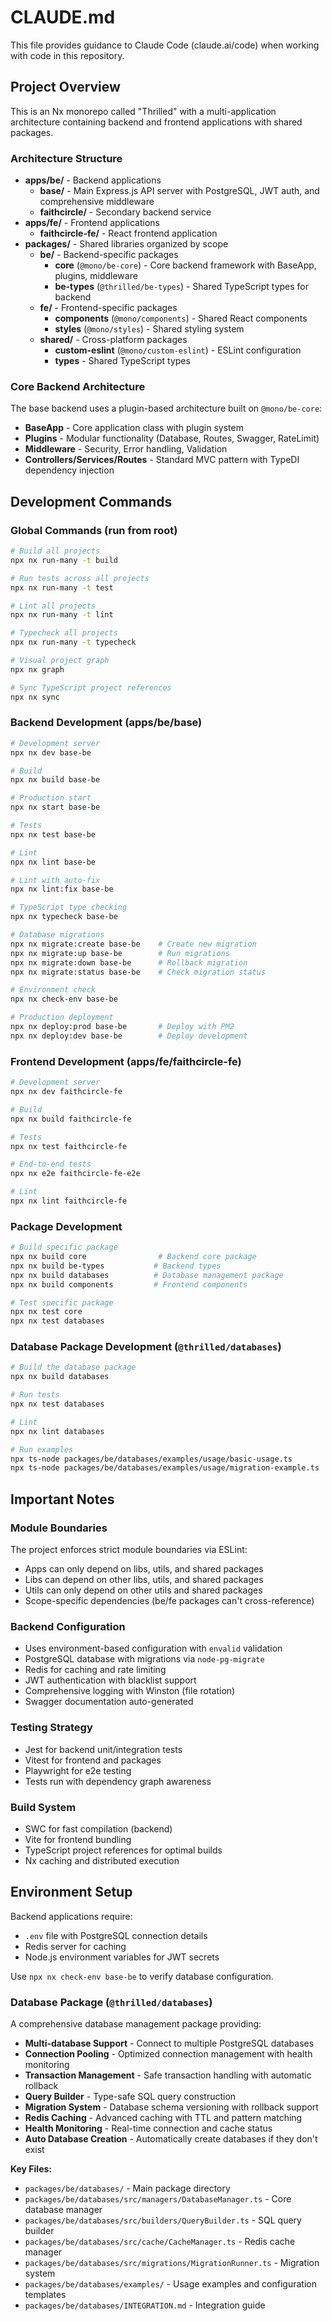 # CLAUDE.md

This file provides guidance to Claude Code (claude.ai/code) when working with code in this repository.

## Project Overview

This is an Nx monorepo called "Thrilled" with a multi-application architecture containing backend and frontend applications with shared packages.

### Architecture Structure

- **apps/be/** - Backend applications
  - **base/** - Main Express.js API server with PostgreSQL, JWT auth, and comprehensive middleware
  - **faithcircle/** - Secondary backend service
- **apps/fe/** - Frontend applications
  - **faithcircle-fe/** - React frontend application
- **packages/** - Shared libraries organized by scope
  - **be/** - Backend-specific packages
    - **core** (`@mono/be-core`) - Core backend framework with BaseApp, plugins, middleware
    - **be-types** (`@thrilled/be-types`) - Shared TypeScript types for backend
  - **fe/** - Frontend-specific packages
    - **components** (`@mono/components`) - Shared React components
    - **styles** (`@mono/styles`) - Shared styling system
  - **shared/** - Cross-platform packages
    - **custom-eslint** (`@mono/custom-eslint`) - ESLint configuration
    - **types** - Shared TypeScript types

### Core Backend Architecture

The base backend uses a plugin-based architecture built on `@mono/be-core`:

- **BaseApp** - Core application class with plugin system
- **Plugins** - Modular functionality (Database, Routes, Swagger, RateLimit)
- **Middleware** - Security, Error handling, Validation
- **Controllers/Services/Routes** - Standard MVC pattern with TypeDI dependency injection

## Development Commands

### Global Commands (run from root)

```bash
# Build all projects
npx nx run-many -t build

# Run tests across all projects
npx nx run-many -t test

# Lint all projects
npx nx run-many -t lint

# Typecheck all projects
npx nx run-many -t typecheck

# Visual project graph
npx nx graph

# Sync TypeScript project references
npx nx sync
```

### Backend Development (apps/be/base)

```bash
# Development server
npx nx dev base-be

# Build
npx nx build base-be

# Production start
npx nx start base-be

# Tests
npx nx test base-be

# Lint
npx nx lint base-be

# Lint with auto-fix
npx nx lint:fix base-be

# TypeScript type checking
npx nx typecheck base-be

# Database migrations
npx nx migrate:create base-be    # Create new migration
npx nx migrate:up base-be        # Run migrations
npx nx migrate:down base-be      # Rollback migration
npx nx migrate:status base-be    # Check migration status

# Environment check
npx nx check-env base-be

# Production deployment
npx nx deploy:prod base-be       # Deploy with PM2
npx nx deploy:dev base-be        # Deploy development
```

### Frontend Development (apps/fe/faithcircle-fe)

```bash
# Development server
npx nx dev faithcircle-fe

# Build
npx nx build faithcircle-fe

# Tests
npx nx test faithcircle-fe

# End-to-end tests
npx nx e2e faithcircle-fe-e2e

# Lint
npx nx lint faithcircle-fe
```

### Package Development

```bash
# Build specific package
npx nx build core                # Backend core package
npx nx build be-types           # Backend types
npx nx build databases          # Database management package
npx nx build components         # Frontend components

# Test specific package
npx nx test core
npx nx test databases
```

### Database Package Development (`@thrilled/databases`)

```bash
# Build the database package
npx nx build databases

# Run tests
npx nx test databases

# Lint
npx nx lint databases

# Run examples
npx ts-node packages/be/databases/examples/usage/basic-usage.ts
npx ts-node packages/be/databases/examples/usage/migration-example.ts
```

## Important Notes

### Module Boundaries

The project enforces strict module boundaries via ESLint:

- Apps can only depend on libs, utils, and shared packages
- Libs can depend on other libs, utils, and shared packages
- Utils can only depend on other utils and shared packages
- Scope-specific dependencies (be/fe packages can't cross-reference)

### Backend Configuration

- Uses environment-based configuration with `envalid` validation
- PostgreSQL database with migrations via `node-pg-migrate`
- Redis for caching and rate limiting
- JWT authentication with blacklist support
- Comprehensive logging with Winston (file rotation)
- Swagger documentation auto-generated

### Testing Strategy

- Jest for backend unit/integration tests
- Vitest for frontend and packages
- Playwright for e2e testing
- Tests run with dependency graph awareness

### Build System

- SWC for fast compilation (backend)
- Vite for frontend bundling
- TypeScript project references for optimal builds
- Nx caching and distributed execution

## Environment Setup

Backend applications require:

- `.env` file with PostgreSQL connection details
- Redis server for caching
- Node.js environment variables for JWT secrets

Use `npx nx check-env base-be` to verify database configuration.

### Database Package (`@thrilled/databases`)

A comprehensive database management package providing:

- **Multi-database Support** - Connect to multiple PostgreSQL databases
- **Connection Pooling** - Optimized connection management with health monitoring
- **Transaction Management** - Safe transaction handling with automatic rollback
- **Query Builder** - Type-safe SQL query construction
- **Migration System** - Database schema versioning with rollback support
- **Redis Caching** - Advanced caching with TTL and pattern matching
- **Health Monitoring** - Real-time connection and cache status
- **Auto Database Creation** - Automatically create databases if they don't exist

**Key Files:**

- `packages/be/databases/` - Main package directory
- `packages/be/databases/src/managers/DatabaseManager.ts` - Core database manager
- `packages/be/databases/src/builders/QueryBuilder.ts` - SQL query builder
- `packages/be/databases/src/cache/CacheManager.ts` - Redis cache manager
- `packages/be/databases/src/migrations/MigrationRunner.ts` - Migration system
- `packages/be/databases/examples/` - Usage examples and configuration templates
- `packages/be/databases/INTEGRATION.md` - Integration guide
